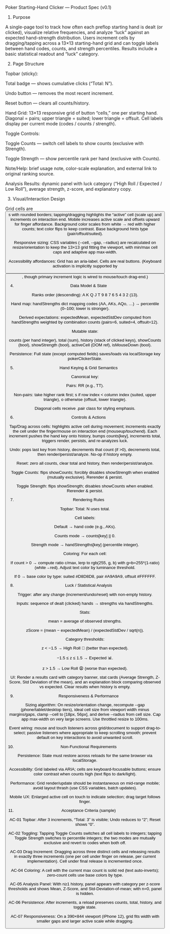 Poker Starting-Hand Clicker — Product Spec (v0.1)
1) Purpose

A single-page tool to track how often each preflop starting hand is dealt (or clicked), visualize relative frequencies, and analyze “luck” against an expected hand-strength distribution. Users increment cells by dragging/tapping across a 13×13 starting-hand grid and can toggle labels between hand codes, counts, and strength percentiles. Results include a basic statistical readout and “luck” category. 

2) Page Structure

Topbar (sticky):

Total badge — shows cumulative clicks (“Total: N”).

Undo button — removes the most recent increment.

Reset button — clears all counts/history. 

Hand Grid: 13×13 responsive grid of button “cells,” one per starting hand. Diagonal = pairs; upper triangle = suited; lower triangle = offsuit. Cell labels display per current mode (codes / counts / strength). 

Toggle Controls:

Toggle Counts — switch cell labels to show counts (exclusive with Strength).

Toggle Strength — show percentile rank per hand (exclusive with Counts). 

Note/Help: brief usage note, color-scale explanation, and external link to original ranking source. 

Analysis Results: dynamic panel with luck category (“High Roll / Expected / Low Roll”), average strength, z-score, and explanatory copy. 

3) Visual/Interaction Design

Grid cells are <button>s with rounded borders; tapping/dragging highlights the “active” cell (scale up) and increments on interaction end. Mobile increases active scale and offsets upward for finger affordance. Background color scales from white → red with higher counts; text color flips to keep contrast. Base background hints type (pair/offsuit/suited). 

Responsive sizing: CSS variables (--cell, --gap, --radius) are recalculated on resize/orientation to keep the 13×13 grid fitting the viewport, with min/max cell caps and adaptive app max-width. 

Accessibility affordances: Grid has an aria-label. Cells are real buttons. (Keyboard activation is implicitly supported by <button>, though primary increment logic is wired to mouse/touch drag-end.) 

4) Data Model & State

Ranks order (descending): A K Q J T 9 8 7 6 5 4 3 2 (13).

Hand map: handStrengths dict mapping codes (AA, AKs, AQo, …) → percentile (0–100; lower is stronger).

Derived expectations: expectedMean, expectedStdDev computed from handStrengths weighted by combination counts (pairs=6, suited=4, offsuit=12).

Mutable state:

counts (per hand integer), total (sum), history (stack of clicked keys), showCounts (bool), showStrength (bool), activeCell (DOM ref), isMouseDown (bool).

Persistence: Full state (except computed fields) saves/loads via localStorage key pokerClickerState. 

5) Hand Keying & Grid Semantics

Canonical key:

Pairs: RR (e.g., TT).

Non-pairs: take higher rank first; s if row index < column index (suited, upper triangle), o otherwise (offsuit, lower triangle).

Diagonal cells receive .pair class for styling emphasis. 

6) Controls & Actions

Tap/Drag across cells: highlights active cell during movement; increments exactly the cell under the finger/mouse on interaction end (mouseup/touchend). Each increment pushes the hand key onto history, bumps counts[key], increments total, triggers render, persists, and re-analyzes luck. 

Undo: pops last key from history, decrements that count (if >0), decrements total, then render/persist/analyze. No-op if history empty. 

Reset: zero all counts, clear total and history, then render/persist/analyze. 

Toggle Counts: flips showCounts; forcibly disables showStrength when enabled (mutually exclusive). Rerender & persist. 

Toggle Strength: flips showStrength; disables showCounts when enabled. Rerender & persist. 

7) Rendering Rules

Topbar: Total: N uses total.

Cell labels:

Default → hand code (e.g., AKs).

Counts mode → counts[key] || 0.

Strength mode → handStrengths[key] (percentile integer).

Coloring: For each cell:

If count > 0 → compute ratio c/max, lerp to rgb(255, g, b) with g=b=255*(1-ratio) (white→red). Adjust text color by luminance threshold.

If 0 → base color by type: suited #D8D8D8, pair #A9A9A9, offsuit #FFFFFF. 

8) Luck / Statistical Analysis

Trigger: after any change (increment/undo/reset) with non-empty history.

Inputs: sequence of dealt (clicked) hands → strengths via handStrengths.

Stats:

mean = average of observed strengths.

zScore = (mean − expectedMean) / (expectedStdDev / sqrt(n)).

Category thresholds:

z < −1.5 → High Roll 🚀 (better than expected).

−1.5 ≤ z ≤ 1.5 → Expected 📊.

z > 1.5 → Low Roll 😩 (worse than expected).

UI: Render a results card with category banner, stat cards (Average Strength, Z-Score, Std Deviation of the mean), and an explanation block comparing observed vs expected. Clear results when history is empty. 

9) Responsiveness & Performance

Sizing algorithm: On resize/orientation change, recompute --gap (phone/tablet/desktop tiers), ideal cell size from viewport width minus margins/gaps, clamp --cell to [18px, 56px], and derive --radius from cell size. Cap app max-width on very large screens. Use throttled resize to 100ms. 

Event wiring: mouse and touch listeners across grid/document to support drag-to-select; passive listeners where appropriate to keep scrolling smooth; prevent default on key interactions to avoid unwanted scroll. 

10) Non-Functional Requirements

Persistence: State must restore across reloads for the same browser via localStorage.

Accessibility: Grid labeled via ARIA; cells are keyboard-focusable buttons; ensure color contrast when counts high (text flips to dark/light).

Performance: Grid render/update should be instantaneous on mid-range mobile; avoid layout thrash (use CSS variables, batch updates).

Mobile UX: Enlarged active cell on touch to indicate selection; drag target follows finger. 

11) Acceptance Criteria (sample)

AC-01 Topbar: After 3 increments, “Total: 3” is visible; Undo reduces to “2”; Reset shows “0”. 

AC-02 Toggling: Tapping Toggle Counts switches all cell labels to integers; tapping Toggle Strength switches to percentile integers; the two modes are mutually exclusive and revert to codes when both off. 

AC-03 Drag Increment: Dragging across three distinct cells and releasing results in exactly three increments (one per cell under finger on release, per current implementation). Cell under final release is incremented once. 

AC-04 Coloring: A cell with the current max count is solid red (text auto-inverts); zero-count cells use base colors by type. 

AC-05 Analysis Panel: With n≥1 history, panel appears with category per z-score thresholds and shows Mean, Z-Score, and Std-Deviation-of-mean; with n=0, panel is hidden. 

AC-06 Persistence: After increments, a reload preserves counts, total, history, and toggle state. 

AC-07 Responsiveness: On a 390×844 viewport (iPhone 12), grid fits width with smaller gaps and larger active scale while dragging.